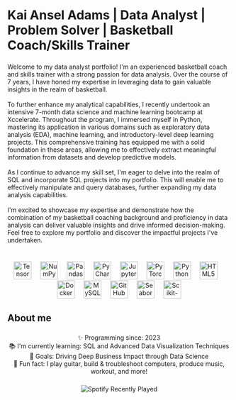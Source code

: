 <h1 align="left">Kai Ansel Adams | Data Analyst | Problem Solver | Basketball Coach/Skills Trainer</h1>

###

<p align="left">Welcome to my data analyst portfolio! I'm an experienced basketball coach and skills trainer with a strong passion for data analysis. Over the course of 7 years, I have honed my expertise in leveraging data to gain valuable insights in the realm of basketball.<br><br>To further enhance my analytical capabilities, I recently undertook an intensive 7-month data science and machine learning bootcamp at Xccelerate. Throughout the program, I immersed myself in Python, mastering its application in various domains such as exploratory data analysis (EDA), machine learning, and introductory-level deep learning projects. This comprehensive training has equipped me with a solid foundation in these areas, allowing me to effectively extract meaningful information from datasets and develop predictive models.<br><br>As I continue to advance my skill set, I'm eager to delve into the realm of SQL and incorporate SQL projects into my portfolio. This will enable me to effectively manipulate and query databases, further expanding my data analysis capabilities.<br><br>I'm excited to showcase my expertise and demonstrate how the combination of my basketball coaching background and proficiency in data analysis can deliver valuable insights and drive informed decision-making. Feel free to explore my portfolio and discover the impactful projects I've undertaken.</p>

###

<br clear="both">

<div align="center">
  <img src="https://cdn.jsdelivr.net/gh/devicons/devicon/icons/tensorflow/tensorflow-original.svg" height="40" alt="TensorFlow logo" />
  <img width="12" />
  <img src="https://cdn.jsdelivr.net/gh/devicons/devicon/icons/numpy/numpy-original.svg" height="40" alt="NumPy logo" />
  <img width="12" />
  <img src="https://cdn.jsdelivr.net/gh/devicons/devicon/icons/pandas/pandas-original.svg" height="40" alt="Pandas logo" />
  <img width="12" />
  <img src="https://cdn.jsdelivr.net/gh/devicons/devicon/icons/pycharm/pycharm-original.svg" height="40" alt="PyCharm logo" />
  <img width="12" />
  <img src="https://cdn.jsdelivr.net/gh/devicons/devicon/icons/jupyter/jupyter-original.svg" height="40" alt="Jupyter logo" />
  <img width="12" />
  <img src="https://cdn.jsdelivr.net/gh/devicons/devicon/icons/pytorch/pytorch-original.svg" height="40" alt="PyTorch logo" />
  <img width="12" />
  <img src="https://cdn.jsdelivr.net/gh/devicons/devicon/icons/python/python-original.svg" height="40" alt="Python logo" />
  <img width="12" />
  <img src="https://cdn.jsdelivr.net/gh/devicons/devicon/icons/html5/html5-original.svg" height="40" alt="HTML5 logo" />
  <img width="12" />
  <img src="https://cdn.jsdelivr.net/gh/devicons/devicon/icons/docker/docker-original.svg" height="40" alt="Docker logo" />
  <img width="12" />
  <img src="https://cdn.jsdelivr.net/gh/devicons/devicon/icons/mysql/mysql-original.svg" height="40" alt="MySQL logo" />
  <img width="12" />
  <img src="https://cdn.jsdelivr.net/gh/devicons/devicon/icons/github/github-original.svg" height="40" alt="GitHub logo" />
  <img width="12" />
  <img src="https://seaborn.pydata.org/_static/logo-wide-lightbg.svg" height="40" alt="Seaborn logo" />
  <img width="12" />
  <img src="https://scikit-learn.org/stable/_static/scikit-learn-logo-small.png" height="40" alt="Scikit-learn logo" />
</div>

###

<h2 align="left">About me</h2>

###

<p align="center">✨ Programming since: 2023<br>📚 I'm currently learning: SQL and Advanced Data Visualization Techniques<br>🎯 Goals: Driving Deep Business Impact through Data Science<br>🎲 Fun fact: I play guitar, build & troubleshoot computers, produce music, workout, and more!</p>

###

<div align="center">
  <img src="https://spotify-recently-played-readme.vercel.app/api?count=5" alt="Spotify Recently Played" />
</div>

###
